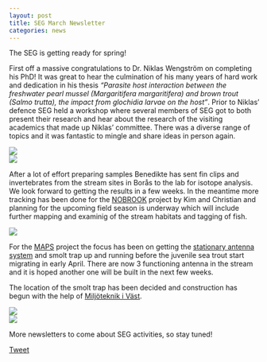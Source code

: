 ```yaml
---
layout: post
title: SEG March Newsletter
categories: news
---
```


The SEG is getting ready for spring! 
<!--more-->
First off a massive congratulations to Dr. Niklas Wengström on completing his PhD! It was great to hear the culmination of his many years of hard work and dedication in his thesis <em>“Parasite host interaction between the freshwater pearl mussel (Margaritifera margaritifera) and brown trout (Salmo trutta), the impact from glochidia larvae on the host”</em>.
Prior to Niklas’ defence SEG held a workshop where several members of SEG got to both present their research and hear about the research of the visiting academics that made up Niklas’ committee. There was a diverse range of topics and it was fantastic to mingle and share ideas in person again.

<div class="row">
  <div class="column">
    <img src="https://user-images.githubusercontent.com/96004332/159933727-f81bee65-b81a-4baa-9258-220c105b32d8.jpg" />
  </div>
  <div class="column">
    <img src="https://user-images.githubusercontent.com/96004332/159933876-faee403c-2af6-48de-82aa-f53bd775b044.jpg" />
  </div>
</div>

After a lot of effort preparing samples Benedikte has sent fin clips and invertebrates from the stream sites in Borås to the lab for isotope analysis. We look forward to getting the results in a few weeks. In the meantime more tracking has been done for the [NOBROOK](https://seggothenburg.com/about/nobrook/) project by Kim and Christian and planning for the upcoming field season is underway which will include further mapping and examinig of the stream habitats and tagging of fish.

<div class="row">
  <div class="column">
    <img src="https://user-images.githubusercontent.com/96004332/159935051-1a71fa12-ef85-4ce2-8419-bc7354ac6dee.jpg" />
  </div>
  
For the [MAPS](https://seggothenburg.com/about/maps/) project the focus has been on getting the  [stationary antenna system](https://seggothenburg.com/maps/2022/03/21/maps-antennas/) and smolt trap up and running before the juvenile sea trout start migrating in early April. There are now 3 functioning antenna in the stream and it is hoped another one will be built in the next few weeks. 

The location of the smolt trap has been decided and construction has begun with the help of [Miljöteknik i Väst](http://miljoteknikivast.se/).

<div class="row">
    <div class="column">
      <img src="https://user-images.githubusercontent.com/96004332/159935342-06b3be1e-0177-4ecd-8e4c-f6cf0e1510f7.jpg" />
    </div>
    <div class="column">
      <img src="https://user-images.githubusercontent.com/96004332/159935476-b2f69862-9c79-4c94-bcac-89e98f403398.jpg" />
    </div>
  </div>

More newsletters to come about SEG activities, so stay tuned!

<a href="https://twitter.com/share?ref_src=twsrc%5Etfw" class="twitter-share-button" data-show-count="false">Tweet</a><script async src="https://platform.twitter.com/widgets.js" charset="utf-8"></script>


